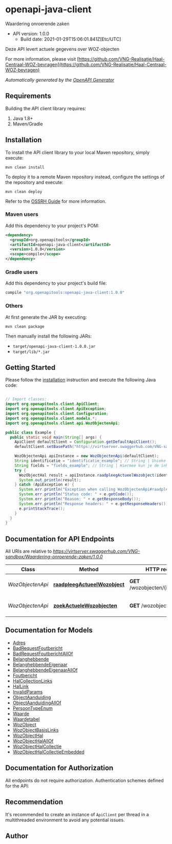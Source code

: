 # openapi-java-client

Waardering onroerende zaken
- API version: 1.0.0
  - Build date: 2021-01-29T15:06:01.841Z[Etc/UTC]

Deze API levert actuele gegevens over WOZ-objecten


  For more information, please visit [https://github.com/VNG-Realisatie/Haal-Centraal-WOZ-bevragen](https://github.com/VNG-Realisatie/Haal-Centraal-WOZ-bevragen)

*Automatically generated by the [OpenAPI Generator](https://openapi-generator.tech)*


## Requirements

Building the API client library requires:
1. Java 1.8+
2. Maven/Gradle

## Installation

To install the API client library to your local Maven repository, simply execute:

```shell
mvn clean install
```

To deploy it to a remote Maven repository instead, configure the settings of the repository and execute:

```shell
mvn clean deploy
```

Refer to the [OSSRH Guide](http://central.sonatype.org/pages/ossrh-guide.html) for more information.

### Maven users

Add this dependency to your project's POM:

```xml
<dependency>
  <groupId>org.openapitools</groupId>
  <artifactId>openapi-java-client</artifactId>
  <version>1.0.0</version>
  <scope>compile</scope>
</dependency>
```

### Gradle users

Add this dependency to your project's build file:

```groovy
compile "org.openapitools:openapi-java-client:1.0.0"
```

### Others

At first generate the JAR by executing:

```shell
mvn clean package
```

Then manually install the following JARs:

* `target/openapi-java-client-1.0.0.jar`
* `target/lib/*.jar`

## Getting Started

Please follow the [installation](#installation) instruction and execute the following Java code:

```java

// Import classes:
import org.openapitools.client.ApiClient;
import org.openapitools.client.ApiException;
import org.openapitools.client.Configuration;
import org.openapitools.client.models.*;
import org.openapitools.client.api.WozObjectenApi;

public class Example {
  public static void main(String[] args) {
    ApiClient defaultClient = Configuration.getDefaultApiClient();
    defaultClient.setBasePath("https://virtserver.swaggerhub.com/VNG-sandbox/Waardering-onroerende-zaken/1.0.0");

    WozObjectenApi apiInstance = new WozObjectenApi(defaultClient);
    String identificatie = "identificatie_example"; // String | Unieke identificatie van een WOZ-object
    String fields = "fields_example"; // String | Hiermee kun je de inhoud van de resource naar behoefte aanpassen door een door komma's gescheiden lijst van property namen op te geven. Bij opgave van niet-bestaande properties wordt een 400 Bad Request teruggegeven. Wanneer de fields parameter niet is opgegeven, worden alle properties met een waarde teruggegeven. Zie [functionele specificaties](https://github.com/VNG-Realisatie/Haal-Centraal-common/blob/v1.2.0/features/fields.feature)
    try {
      WozObjectHal result = apiInstance.raadpleegActueelWozobject(identificatie, fields);
      System.out.println(result);
    } catch (ApiException e) {
      System.err.println("Exception when calling WozObjectenApi#raadpleegActueelWozobject");
      System.err.println("Status code: " + e.getCode());
      System.err.println("Reason: " + e.getResponseBody());
      System.err.println("Response headers: " + e.getResponseHeaders());
      e.printStackTrace();
    }
  }
}

```

## Documentation for API Endpoints

All URIs are relative to *https://virtserver.swaggerhub.com/VNG-sandbox/Waardering-onroerende-zaken/1.0.0*

Class | Method | HTTP request | Description
------------ | ------------- | ------------- | -------------
*WozObjectenApi* | [**raadpleegActueelWozobject**](docs/WozObjectenApi.md#raadpleegActueelWozobject) | **GET** /wozobjecten/{identificatie} | Raadpleeg een WOZ-object
*WozObjectenApi* | [**zoekActueleWozobjecten**](docs/WozObjectenApi.md#zoekActueleWozobjecten) | **GET** /wozobjecten | Zoek WOZ-objecten


## Documentation for Models

 - [Adres](docs/Adres.md)
 - [BadRequestFoutbericht](docs/BadRequestFoutbericht.md)
 - [BadRequestFoutberichtAllOf](docs/BadRequestFoutberichtAllOf.md)
 - [Belanghebbende](docs/Belanghebbende.md)
 - [BelanghebbendeEigenaar](docs/BelanghebbendeEigenaar.md)
 - [BelanghebbendeEigenaarAllOf](docs/BelanghebbendeEigenaarAllOf.md)
 - [Foutbericht](docs/Foutbericht.md)
 - [HalCollectionLinks](docs/HalCollectionLinks.md)
 - [HalLink](docs/HalLink.md)
 - [InvalidParams](docs/InvalidParams.md)
 - [ObjectAanduiding](docs/ObjectAanduiding.md)
 - [ObjectAanduidingAllOf](docs/ObjectAanduidingAllOf.md)
 - [PersoonTypeEnum](docs/PersoonTypeEnum.md)
 - [Waarde](docs/Waarde.md)
 - [Waardetabel](docs/Waardetabel.md)
 - [WozObject](docs/WozObject.md)
 - [WozObjectBasisLinks](docs/WozObjectBasisLinks.md)
 - [WozObjectHal](docs/WozObjectHal.md)
 - [WozObjectHalAllOf](docs/WozObjectHalAllOf.md)
 - [WozObjectHalCollectie](docs/WozObjectHalCollectie.md)
 - [WozObjectHalCollectieEmbedded](docs/WozObjectHalCollectieEmbedded.md)


## Documentation for Authorization

All endpoints do not require authorization.
Authentication schemes defined for the API:

## Recommendation

It's recommended to create an instance of `ApiClient` per thread in a multithreaded environment to avoid any potential issues.

## Author



